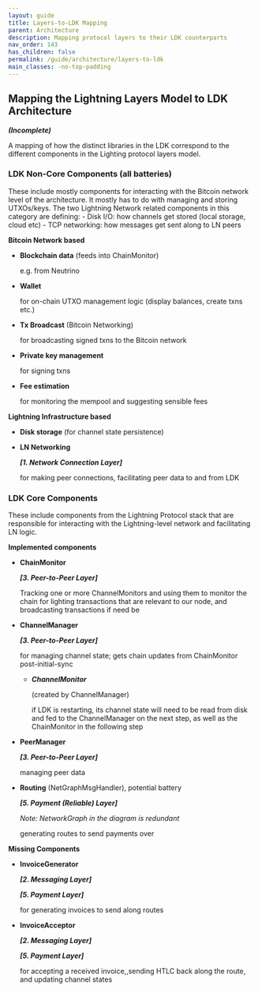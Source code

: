```yaml
---
layout: guide
title: Layers-to-LDK Mapping
parent: Architecture
description: Mapping protocol layers to their LDK counterparts
nav_order: 143
has_children: false
permalink: /guide/architecture/layers-to-ldk
main_classes: -no-top-padding
---
```


## Mapping the Lightning Layers Model to LDK Architecture

**_(Incomplete)_**

A mapping of how the distinct libraries in the LDK correspond to the different components in the Lighting protocol layers model.

### LDK Non-Core Components (all batteries)

These include mostly components for interacting with the Bitcoin network level of the architecture. It mostly has to do with managing and storing UTXOs/keys. The two Lightning Network related components in this category are defining: - Disk I/O: how channels get stored (local storage, cloud etc) - TCP networking: how messages get sent along to LN peers

**Bitcoin Network based**

- **Blockchain data** (feeds into ChainMonitor)

  e.g. from Neutrino

- **Wallet**

  for on-chain UTXO management logic (display balances, create txns etc.)

- **Tx Broadcast** (Bitcoin Networking)

  for broadcasting signed txns to the Bitcoin network

- **Private key management**

  for signing txns

- **Fee estimation**

  for monitoring the mempool and suggesting sensible fees

**Lightning Infrastructure based**

- **Disk storage** (for channel state persistence)

- **LN Networking**

  **_[1. Network Connection Layer]_**

  for making peer connections, facilitating peer data to and from LDK

### LDK Core Components

These include components from the Lightning Protocol stack that are responsible for interacting with the Lightning-level network and facilitating LN logic.

**Implemented components**

- **ChainMonitor**

  **_[3. Peer-to-Peer Layer]_**

  Tracking one or more ChannelMonitors and using them to monitor the chain for lighting transactions that are relevant to our node, and broadcasting transactions if need be

- **ChannelManager**

  **_[3. Peer-to-Peer Layer]_**

  for managing channel state; gets chain updates from ChainMonitor post-initial-sync

  - **_ChannelMonitor_**

    (created by ChannelManager)

    if LDK is restarting, its channel state will need to be read from disk and fed to the ChannelManager on the next step, as well as the ChainMonitor in the following step

- **PeerManager**

  **_[3. Peer-to-Peer Layer]_**

  managing peer data

- **Routing** (NetGraphMsgHandler), potential battery

  **_[5. Payment (Reliable) Layer]_**

  _Note: NetworkGraph in the diagram is redundant_

  generating routes to send payments over

**Missing Components**

- **InvoiceGenerator**

  **_[2. Messaging Layer]_**

  **_[5. Payment Layer]_**

  for generating invoices to send along routes

- **InvoiceAcceptor**

  **_[2. Messaging Layer]_**

  **_[5. Payment Layer]_**

  for accepting a received invoice,,sending HTLC back along the route, and updating channel states
